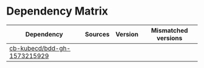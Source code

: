 # Dependency Matrix

Dependency | Sources | Version | Mismatched versions
---------- | ------- | ------- | -------------------
[cb-kubecd/bdd-gh-1573215929](https://github.com/cb-kubecd/bdd-gh-1573215929.git) |  | []() | 
